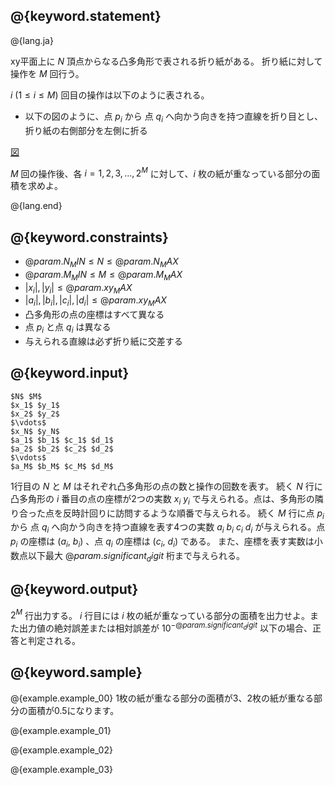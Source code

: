 ## @{keyword.statement}

@{lang.ja}

xy平面上に $N$ 頂点からなる凸多角形で表される折り紙がある。
折り紙に対して操作を $M$ 回行う。

$i\ (1 \leq i \leq M)$ 回目の操作は以下のように表される。

- 以下の図のように、点 $p_i$ から 点 $q_i$ へ向かう向きを持つ直線を折り目とし、折り紙の右側部分を左側に折る


[図](http://judge.u-aizu.ac.jp/onlinejudge/description.jsp?id=CGL_4_C&lang=ja)

$M$ 回の操作後、各 $i = 1, 2, 3, \dots, 2^M$ に対して、$i$ 枚の紙が重なっている部分の面積を求めよ。


@{lang.end}

## @{keyword.constraints}

- $@{param.N_MIN} \leq N \leq @{param.N_MAX}$
- $@{param.M_MIN} \leq M \leq @{param.M_MAX}$
- $|x_i|, |y_i| \leq @{param.xy_MAX}$
- $|a_i|, |b_i|, |c_i|, |d_i| \leq @{param.xy_MAX}$
- 凸多角形の点の座標はすべて異なる
- 点 $p_i$ と点 $q_i$ は異なる
- 与えられる直線は必ず折り紙に交差する

## @{keyword.input}


```
$N$ $M$
$x_1$ $y_1$
$x_2$ $y_2$
$\vdots$
$x_N$ $y_N$
$a_1$ $b_1$ $c_1$ $d_1$
$a_2$ $b_2$ $c_2$ $d_2$
$\vdots$
$a_M$ $b_M$ $c_M$ $d_M$
```
1行目の $N$ と $M$ はそれぞれ凸多角形の点の数と操作の回数を表す。 
続く $N$ 行に凸多角形の $i$ 番目の点の座標が2つの実数 $x_i$ $y_i$ で与えられる。点は、多角形の隣り合った点を反時計回りに訪問するような順番で与えられる。 
続く $M$ 行に点 $p_i$ から 点 $q_i$ へ向かう向きを持つ直線を表す4つの実数 $a_i$ $b_i$ $c_i$ $d_i$ が与えられる。点 $p_i$ の座標は $(a_i$, $b_i)$ 、点 $q_i$ の座標は $(c_i$, $d_i)$ である。
また、座標を表す実数は小数点以下最大 $@{param.significant_digit}$ 桁まで与えられる。

## @{keyword.output}
$2^M$ 行出力する。 $i$ 行目には $i$ 枚の紙が重なっている部分の面積を出力せよ。また出力値の絶対誤差または相対誤差が $10^{-@{param.significant_digit}}$ 以下の場合、正答と判定される。

## @{keyword.sample}

@{example.example_00}
1枚の紙が重なる部分の面積が3、2枚の紙が重なる部分の面積が0.5になります。

@{example.example_01}

@{example.example_02}

@{example.example_03}
